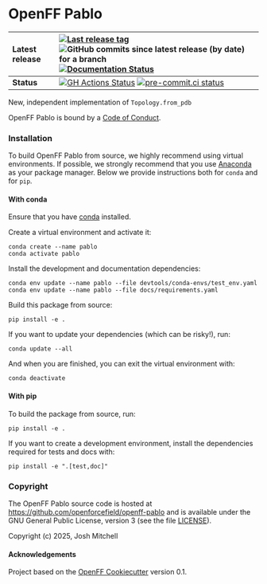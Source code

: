 OpenFF Pablo
==============================
[//]: # (Badges)

| **Latest release** | [![Last release tag](https://img.shields.io/github/release-pre/openforcefield/openff-pablo.svg)](https://github.com/openforcefield/openff-pablo/releases) ![GitHub commits since latest release (by date) for a branch](https://img.shields.io/github/commits-since/openforcefield/openff-pablo/latest)  [![Documentation Status](https://readthedocs.org/projects/openff-pablo/badge/?version=latest)](https://openff-pablo.readthedocs.io/en/latest/?badge=latest)                                                                                                                                                                                                                        |
| :----------------- | :---------------------------------------------------------------------------------------------------------------------------------------------------------------------------------------------------------------------------------------------------------------------------------------------------------------------------------------------------------------------------------------------------------------------------------------------------------------------------------------------------------------------------------------------------------------------------------------------------------------------------------------------------------------------------------------------------------------------- |
| **Status**         | [![GH Actions Status](https://github.com/openforcefield/openff-pablo/actions/workflows/gh-ci.yaml/badge.svg)](https://github.com/openforcefield/openff-pablo/actions?query=branch%3Amain+workflow%3Agh-ci) [![pre-commit.ci status](https://results.pre-commit.ci/badge/github/openforcefield/openff-pablo/main.svg)](https://results.pre-commit.ci/latest/github/openforcefield/openff-pablo/main) |

New, independent implementation of `Topology.from_pdb`

OpenFF Pablo is bound by a [Code of Conduct](https://github.com/openforcefield/openff-pablo/blob/main/CODE_OF_CONDUCT.md).

### Installation

To build OpenFF Pablo from source,
we highly recommend using virtual environments.
If possible, we strongly recommend that you use
[Anaconda](https://docs.conda.io/en/latest/) as your package manager.
Below we provide instructions both for `conda` and
for `pip`.

#### With conda

Ensure that you have [conda](https://docs.conda.io/projects/conda/en/latest/user-guide/install/index.html) installed.

Create a virtual environment and activate it:

```
conda create --name pablo
conda activate pablo
```

Install the development and documentation dependencies:

```
conda env update --name pablo --file devtools/conda-envs/test_env.yaml
conda env update --name pablo --file docs/requirements.yaml
```

Build this package from source:

```
pip install -e .
```

If you want to update your dependencies (which can be risky!), run:

```
conda update --all
```

And when you are finished, you can exit the virtual environment with:

```
conda deactivate
```

#### With pip

To build the package from source, run:

```
pip install -e .
```

If you want to create a development environment, install
the dependencies required for tests and docs with:

```
pip install -e ".[test,doc]"
```

### Copyright

The OpenFF Pablo source code is hosted at https://github.com/openforcefield/openff-pablo
and is available under the GNU General Public License, version 3 (see the file [LICENSE](https://github.com/openforcefield/openff-pablo/blob/main/LICENSE)).

Copyright (c) 2025, Josh Mitchell


#### Acknowledgements

Project based on the
[OpenFF Cookiecutter](https://github.com/lilyminium/cookiecutter-openff) version 0.1.
